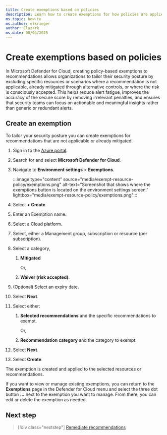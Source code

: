 ```yaml
---
title: Create exemptions based on policies
description: Learn how to create exemptions for how policies are applied to resources in Microsoft Defender for Cloud.
ms.topic: how-to
ms.author: elkrieger
author: Elazark
ms.date: 08/04/2025
---
```


# Create exemptions based on policies

In Microsoft Defender for Cloud, creating policy-based exemptions to recommendations allows organizations to tailor their security posture by excluding specific resources or scenarios where a recommendation is not applicable, already mitigated through alternative controls, or where the risk is consciously accepted. This helps reduce alert fatigue, improves the accuracy of the secure score by removing irrelevant penalties, and ensures that security teams can focus on actionable and meaningful insights rather than generic or redundant alerts.

## Create an exemption

To tailor your security posture you can create exemptions for recommendations that are not applicable or already mitigated. 

1. Sign in to the [Azure portal](https://portal.azure.com).

1. Search for and select **Microsoft Defender for Cloud**.

1. Navigate to **Environment settings** > **Exemptions**.

    :::image type="content" source="media/exempt-resource-policy/exemptions.png" alt-text="Screenshot that shows where the exemptions button is located on the environment settings screen." lightbox="media/exempt-resource-policy/exemptions.png":::

1. Select **+ Create**.

1. Enter an Exemption name.

1. Select a Cloud platform.

1. Select, either a Management group, subscription or resource (per subscription).

1. Select a category, <br>

    1. **Mitigated** 
     
        Or, 

    1. **Waiver (risk accepted)**.

1. (Optional) Select an expiry date.

1. Select **Next**.

1. Select either: <br>

    1. **Selected recommendations** and the specific recommendations to exempt.
    
        Or,

    1. **Recommendation category** and the  category to exempt.

1. Select **Next**.

1. Select **Create**.

The exemption is created and applied to the selected resources or recommendations.

If you want to view or manage existing exemptions, you can return to the **Exemptions** page in the Defender for Cloud menu and select the three dot button **...** next to the exemption you want to manage. From there, you can edit or delete the exemption as needed.

## Next step

> [!div class="nextstep"]
> [Remediate recommendations](implement-security-recommendations.md)  